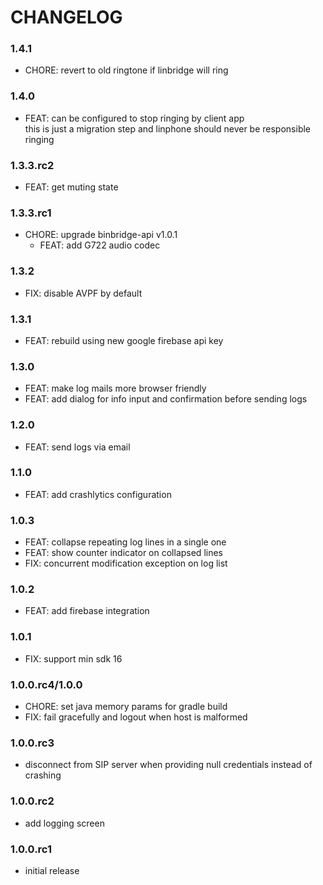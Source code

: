 # CHANGELOG
### 1.4.1
- CHORE: revert to old ringtone if linbridge will ring

### 1.4.0
- FEAT: can be configured to stop ringing by client app \
this is just a migration step and linphone should never be responsible ringing

### 1.3.3.rc2
- FEAT: get muting state

### 1.3.3.rc1
- CHORE: upgrade binbridge-api v1.0.1
  - FEAT: add G722 audio codec

### 1.3.2
- FIX: disable AVPF by default

### 1.3.1
- FEAT: rebuild using new google firebase api key

### 1.3.0
- FEAT: make log mails more browser friendly
- FEAT: add dialog for info input and confirmation before sending logs

### 1.2.0
- FEAT: send logs via email

### 1.1.0
- FEAT: add crashlytics configuration

### 1.0.3
- FEAT: collapse repeating log lines in a single one
- FEAT: show counter indicator on collapsed lines
- FIX: concurrent modification exception on log list

### 1.0.2
- FEAT: add firebase integration

### 1.0.1
- FIX: support min sdk 16

### 1.0.0.rc4/1.0.0
- CHORE: set java memory params for gradle build
- FIX: fail gracefully and logout when host is malformed

### 1.0.0.rc3
- disconnect from SIP server when providing null credentials instead of crashing

### 1.0.0.rc2
- add logging screen

### 1.0.0.rc1
- initial release